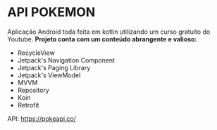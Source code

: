 # API POKEMON

Aplicação Android toda feita em kotlin utilizando um curso gratuito do Youtube. <b>Projeto conta com um conteúdo abrangente e valioso:</b>
- RecycleView
- Jetpack's Navigation Component
- Jetpack's Paging Library
- Jetpack's ViewModel
- MVVM
- Repository
- Koin
- Retrofit

API: https://pokeapi.co/


